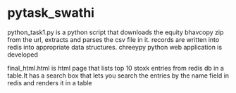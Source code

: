 # pytask_swathi

python_task1.py is a python script that downloads the equity bhavcopy zip from the url, extracts and parses the csv file in it.
records are written into redis into appropriate data structures. chreeypy python web application is developed 

final_html.html is html page that lists top 10 stoxk entries from redis db in a table.It has a search box that lets you search the entries by the name field in redis and renders it in a table
